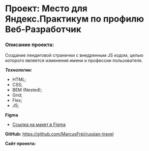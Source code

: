 # Проект: Место для Яндекс.Практикум по профилю Веб-Разработчик

### Описание проекта:
Создание лендиговой странички с внедренным JS кодом, целью которого является изменения имени и профессии пользователя.

***Технологии:***

* HTML;
* CSS;
* BEM (Nested);
* Grid;
* Flex;
* JS;

**Figma**

* [Ссылка на макет в Figma](https://www.figma.com/file/2cn9N9jSkmxD84oJik7xL7/JavaScript.-Sprint-4?node-id=0%3A1)

**GitHub:**
https://github.com/MarcusFrei/russian-travel

**Сайт проекта:**


